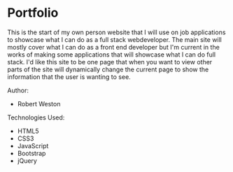 # Portfolio

This is the start of my own person website that I will use on job applications to showcase what I can do as a full stack webdeveloper. The main site will mostly cover what I can do as a front end developer but I'm current in the works of making some applications that will showcase what I can do full stack. I'd like this site to be one page that when you want to view other parts of the site will dynamically change the current page to show the information that the user is wanting to see.

Author:
* Robert Weston

Technologies Used:
* HTML5
* CSS3
* JavaScript
* Bootstrap
* jQuery



